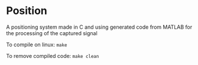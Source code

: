 Position
========

A positioning system made in C and using generated code from MATLAB for the processing of the captured signal

To compile on linux: `make`

To remove compiled code: `make clean`

